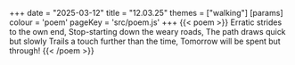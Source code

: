 +++
date = "2025-03-12"
title = "12.03.25"
themes = ["walking"]
[params]
  colour = 'poem'
  pageKey = 'src/poem.js'
+++
{{< poem >}}
Erratic strides to the own end,
Stop-starting down the weary roads,
The path draws quick but slowly
Trails a touch further than the time,
Tomorrow will be spent but through!
{{< /poem >}}